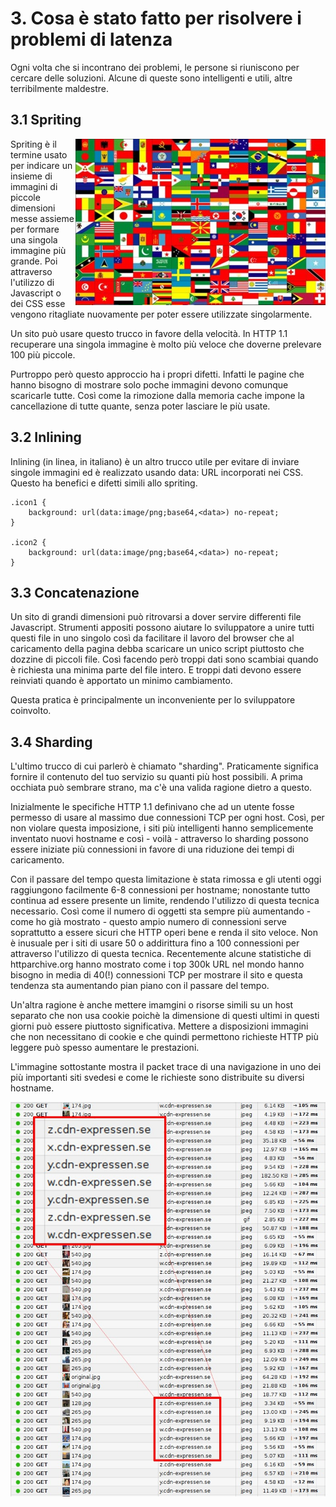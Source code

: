 # 3. Cosa è stato fatto per risolvere i problemi di latenza

Ogni volta che si incontrano dei problemi, le persone si riuniscono per cercare delle soluzioni. Alcune di queste sono intelligenti e utili, altre terribilmente maldestre.

## 3.1 Spriting
<img style="float: right;" src="https://raw.githubusercontent.com/bagder/http2-explained/master/images/spriting.jpg" />

Spriting è il termine usato per indicare un insieme di immagini di piccole dimensioni messe assieme per formare una singola immagine più grande. Poi attraverso l'utilizzo di Javascript o dei CSS esse vengono ritagliate nuovamente per poter essere utilizzate singolarmente.

Un sito può usare questo trucco in favore della velocità. In HTTP 1.1 recuperare una singola immagine è molto più veloce che doverne prelevare 100 più piccole.

Purtroppo però questo approccio ha i propri difetti. Infatti le pagine che hanno bisogno di mostrare solo poche immagini devono comunque scaricarle tutte. Così come la rimozione dalla memoria cache impone la cancellazione di tutte quante, senza poter lasciare le più usate.

## 3.2 Inlining

Inlining (in linea, in italiano) è un altro trucco utile per evitare di inviare singole immagini ed è realizzato usando data: URL incorporati nei CSS. Questo ha benefici e difetti simili allo spriting.

    .icon1 {
        background: url(data:image/png;base64,<data>) no-repeat;
    }

    .icon2 {
        background: url(data:image/png;base64,<data>) no-repeat;
    }


## 3.3 Concatenazione

Un sito di grandi dimensioni può ritrovarsi a dover servire differenti file Javascript. Strumenti appositi possono aiutare lo sviluppatore a unire tutti questi file in uno singolo così da facilitare il lavoro del browser che al caricamento della pagina debba scaricare un unico script piuttosto che dozzine di piccoli file. Così facendo però troppi dati sono scambiai quando è richiesta una minima parte del file intero. E troppi dati devono essere reinviati quando è apportato un minimo cambiamento.

Questa pratica è principalmente un inconveniente per lo sviluppatore coinvolto.

## 3.4 Sharding

L'ultimo trucco di cui parlerò è chiamato "sharding". Praticamente significa fornire il contenuto del tuo servizio su quanti più host possibili. A prima occhiata può sembrare strano, ma c'è una valida ragione dietro a questo.

Inizialmente le specifiche HTTP 1.1 definivano che ad un utente fosse permesso di usare al massimo due connessioni TCP per ogni host. Così, per non violare questa imposizione, i siti più intelligenti hanno semplicemente inventato nuovi hostname e così - voilà - attraverso lo sharding possono essere iniziate più connessioni in favore di una riduzione dei tempi di caricamento.

Con il passare del tempo questa limitazione è stata rimossa e gli utenti oggi raggiungono facilmente 6-8 connessioni per hostname; nonostante tutto continua ad essere presente un limite, rendendo l'utilizzo di questa tecnica necessario. Così come il numero di oggetti sta sempre più aumentando - come ho già mostrato - questo ampio numero di connessioni serve soprattutto a essere sicuri che HTTP operi bene e renda il sito veloce. Non è inusuale per i siti di usare 50 o addirittura fino a 100 connessioni per attraverso l'utilizzo di questa tecnica. Recentemente alcune statistiche di httparchive.org hanno mostrato come i top 300k URL nel mondo hanno bisogno in media di 40(!) connessioni TCP per mostrare il sito e questa tendenza sta aumentando pian piano con il passare del tempo.

Un'altra ragione è anche mettere imamgini o risorse simili su un host separato che non usa cookie poichè la dimensione di questi ultimi in questi giorni può essere piuttosto significativa. Mettere a disposizioni immagini che non necessitano di cookie e che quindi permettono richieste HTTP più leggere può spesso aumentare le prestazioni.

L'immagine sottostante mostra il packet trace di una navigazione in uno dei più importanti siti svedesi e come le richieste sono distribuite su diversi hostname.

![image sharding at expressen.se](https://raw.githubusercontent.com/bagder/http2-explained/master/images/expressen-sharding.jpg)
